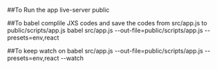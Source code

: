 ##To Run the app
live-server public

##To babel complile JXS codes and save the codes from src/app.js to public/scripts/app.js
babel src/app.js --out-file=public/scripts/app.js --presets=env,react 

##To keep watch on
babel src/app.js --out-file=public/scripts/app.js --presets=env,react --watch